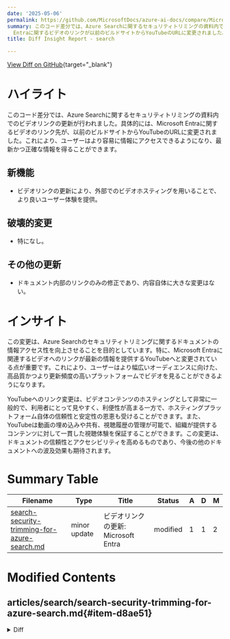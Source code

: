 ```yaml
---
date: '2025-05-06'
permalink: https://github.com/MicrosoftDocs/azure-ai-docs/compare/MicrosoftDocs:df7d67e...MicrosoftDocs:2280088
summary: このコード差分では、Azure Searchに関するセキュリティトリミングの資料内でのビデオリンクが更新されました。具体的には、Microsoft
  Entraに関するビデオのリンクが以前のビルドサイトからYouTubeのURLに変更されました。この変更により、ユーザーは最新かつ正確な情報により容易にアクセスできるようになります。なお、破壊的な変更はなく、ドキュメント内部のリンクの修正だけで、大きな内容の変更はありません。全体として、この変更は情報アクセス性を向上させるものであり、ユーザーにとってより良い体験を提供します。
title: Diff Insight Report - search

---
```


[View Diff on GitHub](https://github.com/MicrosoftDocs/azure-ai-docs/compare/MicrosoftDocs:df7d67e...MicrosoftDocs:2280088){target="_blank"}

# ハイライト
このコード差分では、Azure Searchに関するセキュリティトリミングの資料内でのビデオリンクの更新が行われました。具体的には、Microsoft Entraに関するビデオのリンク先が、以前のビルドサイトからYouTubeのURLに変更されました。これにより、ユーザーはより容易に情報にアクセスできるようになり、最新かつ正確な情報を得ることができます。

## 新機能
- ビデオリンクの更新により、外部でのビデオホスティングを用いることで、より良いユーザー体験を提供。

## 破壊的変更
- 特になし。

## その他の更新
- ドキュメント内部のリンクのみの修正であり、内容自体に大きな変更はない。

# インサイト
この変更は、Azure Searchのセキュリティトリミングに関するドキュメントの情報アクセス性を向上させることを目的としています。特に、Microsoft Entraに関連するビデオへのリンクが最新の情報を提供するYouTubeへと変更されている点が重要です。これにより、ユーザーはより幅広いオーディエンスに向けた、高品質かつより更新頻度の高いプラットフォームでビデオを見ることができるようになります。

YouTubeへのリンク変更は、ビデオコンテンツのホスティングとして非常に一般的で、利用者にとって見やすく、利便性が高まる一方で、ホスティングプラットフォーム自体の信頼性と安定性の恩恵も受けることができます。また、YouTubeは動画の埋め込みや共有、視聴履歴の管理が可能で、組織が提供するコンテンツに対して一貫した視聴体験を保証することができます。この変更は、ドキュメントの信頼性とアクセシビリティを高めるものであり、今後の他のドキュメントへの波及効果も期待されます。

# Summary Table
|  Filename  | Type |    Title    | Status | A  | D  | M  |
|------------|------|-------------|--------|----|----|----|
| [search-security-trimming-for-azure-search.md](#item-d8ae51) | minor update | ビデオリンクの更新: Microsoft Entra | modified | 1 | 1 | 2 | 


# Modified Contents
## articles/search/search-security-trimming-for-azure-search.md{#item-d8ae51}

<details>
<summary>Diff</summary>
````diff
@@ -191,4 +191,4 @@ For more examples, demos, and videos:
 
 * [Get started with chat document security in Python](/azure/developer/python/get-started-app-chat-document-security-trim)
 * [Set up optional sign in and document level access control (modifications to the AzureOpenAIDemo app)](https://github.com/Azure-Samples/azure-search-openai-demo/blob/main/docs/login_and_acl.md)
-* [Video: Secure your Intelligent Applications with Microsoft Entra](https://build.microsoft.com/en-US/sessions/b5636ca7-64c2-493c-9b30-4a35852acfbe?source=/speakers/cc9b56a0-4af0-4b60-a2f3-8312c5b35ca2)
+* [Video: Secure your Intelligent Applications with Microsoft Entra](https://www.youtube.com/watch?v=e5aR_52oeBY)
````
</details>

### Summary

```json
{
    "modification_type": "minor update",
    "modification_title": "ビデオリンクの更新: Microsoft Entra"
}
```

### Explanation
この変更は、ドキュメント「search-security-trimming-for-azure-search.md」におけるリンクの更新を含みます。具体的には、Microsoft Entraに関するビデオへのリンクが、元のビルドサイトからYouTubeのURLに変更されました。これにより、ユーザーは最新の情報源にアクセスできるようになります。この修正によって、情報の信頼性とアクセス性が向上します。


